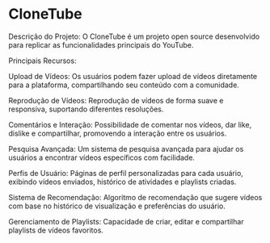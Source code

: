 # CloneTube
Descrição do Projeto:
O CloneTube é um projeto open source desenvolvido para replicar as funcionalidades principais do YouTube.

Principais Recursos:

Upload de Vídeos: Os usuários podem fazer upload de vídeos diretamente para a plataforma, compartilhando seu conteúdo com a comunidade.

Reprodução de Vídeos: Reprodução de vídeos de forma suave e responsiva, suportando diferentes resoluções.

Comentários e Interação: Possibilidade de comentar nos vídeos, dar like, dislike e compartilhar, promovendo a interação entre os usuários.

Pesquisa Avançada: Um sistema de pesquisa avançada para ajudar os usuários a encontrar vídeos específicos com facilidade.

Perfis de Usuário: Páginas de perfil personalizadas para cada usuário, exibindo vídeos enviados, histórico de atividades e playlists criadas.

Sistema de Recomendação: Algoritmo de recomendação que sugere vídeos com base no histórico de visualização e preferências do usuário.

Gerenciamento de Playlists: Capacidade de criar, editar e compartilhar playlists de vídeos favoritos.
